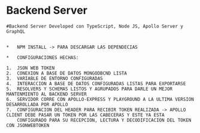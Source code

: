 #   Backend Server

    #Backend Server Developed con TypeScript, Node JS, Apollo Server y GraphQL


    *   NPM INSTALL -> PARA DESCARGAR LAS DEPENDECIAS

    *   CONFIGURACIONES HECHAS:

    1.  JSON WEB TOKEN
    2.  CONEXION A BASE DE DATOS MONGODBCND LISTA
    3.  VARIABLE DE ENTORNO CONFIGURADAS
    4.  INTERACCION A BASE DE DATOS CONFIGURADAS LISTAS PARA EXPORTARSE
    5.  RESOLVERS Y SCHEMAS LISTOS Y AGRUPADOS PARA DARLE UN MEJOR MANTENMIENTO AL BACKEND SERVER
    6.  SERVIDOR CORRE CON APOLLO-EXPRESS Y PLAYGROUND A LA ULTIMA VERSION DESARROLLADA POR APOLLO
    7.  CONFIGURACION DEL HEADER PARA RECIBIR TOKEN REALIZADA -> APOLLO CLIENT DEBE PASAR UN TOKEN POR LAS CABECERAS Y ESTE YA ESTA
        CONFIGURADO PARA SU RECEPCION, LECTURA Y DECODIFICACION DEL TOKEN CON JSONWEBTOKEN

